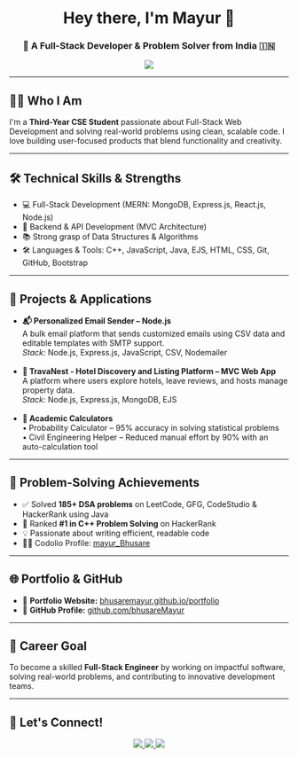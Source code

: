 <h1 align="center">Hey there, I'm Mayur 👋</h1>
<h3 align="center">🚀 A Full-Stack Developer & Problem Solver from India 🇮🇳</h3>

<p align="center">
  <img src="https://readme-typing-svg.herokuapp.com/?lines=MERN+Stack+Developer;185%2B+DSA+Problems+Solved;Competitive+Programmer;Clean+%26+Scalable+Code+Enthusiast;Problem+Solver+%7C+Logic+Builder;Learning+by+Building+Real-World+Projects&center=true&width=700&height=45&color=1DD3B0&vCenter=true&size=22">
</p>



---

## 👨‍💻 Who I Am

<p>
I'm a <strong>Third-Year CSE Student</strong> passionate about Full-Stack Web Development and solving real-world problems using clean, scalable code. I love building user-focused products that blend functionality and creativity.
</p>

---

## 🛠️ Technical Skills & Strengths

<ul>
  <li>💻 Full-Stack Development (MERN: MongoDB, Express.js, React.js, Node.js)</li>
  <li>🧩 Backend & API Development (MVC Architecture)</li>
  <li>📚 Strong grasp of Data Structures & Algorithms</li>
  <li>🛠️ Languages & Tools: C++, JavaScript, Java, EJS, HTML, CSS, Git, GitHub, Bootstrap</li>
</ul>

---

## 🚀 Projects & Applications

<ul>
  <li>
    <strong>📬 Personalized Email Sender – Node.js</strong><br/>
    A bulk email platform that sends customized emails using CSV data and editable templates with SMTP support.<br/>
    <em>Stack:</em> Node.js, Express.js, JavaScript, CSV, Nodemailer
  </li><br/>
  <li>
    <strong>🏨 TravaNest - Hotel Discovery and Listing Platform – MVC Web App</strong><br/>
    A platform where users explore hotels, leave reviews, and hosts manage property data.<br/>
    <em>Stack:</em> Node.js, Express.js, MongoDB, EJS
  </li><br/>
  <li>
    <strong>🧮 Academic Calculators</strong><br/>
    • Probability Calculator – 95% accuracy in solving statistical problems<br/>
    • Civil Engineering Helper – Reduced manual effort by 90% with an auto-calculation tool
  </li>
</ul>

---

## 🧠 Problem-Solving Achievements

<ul>
  <li>✅ Solved <strong>185+ DSA problems</strong> on LeetCode, GFG, CodeStudio & HackerRank using Java
</li>
  <li>🏅 Ranked <strong>#1 in C++ Problem Solving</strong> on HackerRank</li>
  <li>💡 Passionate about writing efficient, readable code</li>
  <li>🧑‍💼 Codolio Profile: <a href="https://codolio.com/profile/mayur_Bhusare">mayur_Bhusare</a></li>
</ul>

---

## 🌐 Portfolio & GitHub

<ul>
  <li>📌 <strong>Portfolio Website:</strong> <a href="https://bhusaremayur.github.io/portfolio/">bhusaremayur.github.io/portfolio</a></li>
  <li>📂 <strong>GitHub Profile:</strong> <a href="https://github.com/bhusareMayur">github.com/bhusareMayur</a></li>
</ul>

---

## 🎯 Career Goal

<p>
To become a skilled <strong>Full-Stack Engineer</strong> by working on impactful software, solving real-world problems, and contributing to innovative development teams.
</p>

---

## 🤝 Let's Connect!

<p align="center">
  <a href="https://www.linkedin.com/in/mayur-bhusare/" target="_blank">
    <img src="https://img.shields.io/badge/LinkedIn-blue?style=for-the-badge&logo=linkedin">
  </a>
  <a href="mailto:mayurbhusare8262@gmail.com">
    <img src="https://img.shields.io/badge/Email-red?style=for-the-badge&logo=gmail">
  </a>
  <a href="https://bhusaremayur.github.io/portfolio/" target="_blank">
    <img src="https://img.shields.io/badge/Portfolio-black?style=for-the-badge&logo=web">
  </a>
</p>
